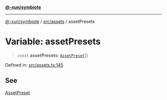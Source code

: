 [**@-xun/symbiote**](../../../README.md)

***

[@-xun/symbiote](../../../README.md) / [src/assets](../README.md) / assetPresets

# Variable: assetPresets

> `const` **assetPresets**: [`AssetPreset`](../enumerations/AssetPreset.md)[]

Defined in: [src/assets.ts:145](https://github.com/Xunnamius/symbiote/blob/38551ad9267f0803213908dddfaadca3c136fc01/src/assets.ts#L145)

## See

[AssetPreset](../enumerations/AssetPreset.md)
